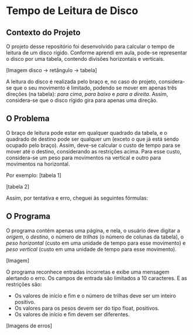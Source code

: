 # Tempo de Leitura de Disco
## Contexto do Projeto
O projeto desse repositório foi desenvolvido para calcular o tempo de leitura
de um disco rígido. Conforme aprendi em aula, pode-se representar o disco por
uma tabela, contendo divisões horizontais e verticais.

[Imagem disco -> retângulo -> tabela]

A leitura do disco é realizada pelo braço e, no caso do projeto, considera-se
que o seu movimento é limitado, podendo se mover em apenas três direções 
(na tabela): *para cima*, *para baixo* e *para a direita*. 
Assim, considera-se que o disco rígido gira para apenas uma direção.

## O Problema
O braço de leitura pode estar em qualquer quadrado da tabela, e o quadrado
de destino pode ser qualquer um (exceto o que já está sendo ocupado pelo
braço). Assim, deve-se calcular o custo de tempo para se mover até o
destino, considerando as restrições acima. Para esse custo, considera-se
um peso para movimentos na vertical e outro para movimentos na horizontal.

Por exemplo:
[tabela 1]

[tabela 2]

Assim, por tentativa e erro, cheguei às seguintes fórmulas:


## O Programa
O programa contém apenas uma página, e nela, o usuário deve digitar a
*origem*, o *destino*, o número de *trilhas* (o número de colunas da
tabela), o *peso horizontal* (custo em uma unidade de tempo para esse
movimento) e *peso vertical* (custo em uma unidade de tempo para esse
movimento).

[Imagem]

O programa reconhece entradas incorretas e exibe uma mensagem alertando
o erro. Os campos de entrada são limitados a 10 caracteres. E as restrições
são:
- Os valores de início e fim e o número de trilhas deve ser um inteiro positivo.
- Os valores para os pesos devem ser do tipo float, positivos.
- Os valores de início e fim devem ser diferentes.

[Imagens de erros]
